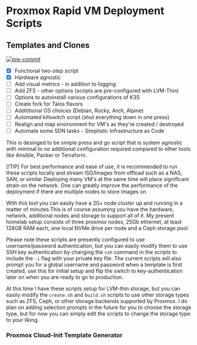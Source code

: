 # Proxmox Rapid VM Deployment Scripts

## Templates and Clones

[![pre-commit](https://img.shields.io/badge/pre--commit-enabled-brightgreen?logo=pre-commit)](https://github.com/pre-commit/pre-commit)

- [x] Functional two-step script
- [x] Hardware agnostic
- [ ] Add visual metrics - in addition to logging
- [ ] Add ZFS - other options (scripts are pre-configured with LVM-Thin)
- [ ] Options to autoinstall various configurations of K3S
- [ ] Create fork for Talos flavors
- [ ] Addititional OS choices (Debian, Rocky, Arch, Alpine)
- [ ] Automated killswitch script (shut everything down in one press)
- [ ] Realign and map environment for VM's as they're created / destroyed
- [ ] Automate some SDN tasks - Simplistic Infrastructure as Code

This is desinged to be simple press and go script that is system agnostic
with minimal to no additional configuration required compared to other
tools like Ansible, Packer or Terraform.

[!TIP]
For best performance and ease of use, it is recommended to run these scripts
locally and stream ISO/Images from offload such as a NAS, SAN, or similar
Deploying many VM's at the same time will place significant strain on the
network. One can greatly improve the performance of the deployment if there
are multiple nodes to store images on.

With this tool you can easily have a 20+ node cluster up and running in a matter
of minutes.This is of course assuming you have the hardware, network, additional
nodes and storage to support all of it. My present homelab setup consists of
three proxmox nodes, 25Gb ethernet, at least 128GB RAM each, one local NVMe
drive per node and a Ceph storage pool.

Please note these scripts are presently configured to use username/password
authentication, but you can easily modify them to use SSH key authentication by
changing the `ssh` command in the scripts to include the `-i` flag with your
private key file. The current scripts will also prompt you for a global username
and password when a template is first created, use this for initial setup and
flip the switch to key-authentication later on when you are ready to go to production.

At this time I have these scripts setup for LVM-thin storage, but you can easily
modify the `create.sh` and `build.sh` scripts to use other storage types such as
ZFS, Ceph, or other storage backends supported by Proxmox. I do plan on adding
selection prompts in the future for you to choose the storage type, but for now
you can simply edit the scripts to change the storage type to your liking.

### Proxmox Cloud-Init Template Generator

